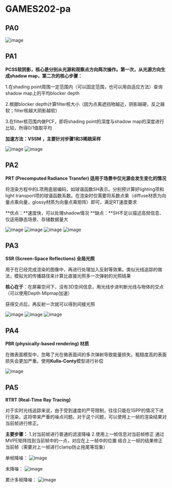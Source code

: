 # GAMES202-pa

## PA0
![image](https://github.com/Chris-lyc/GAMES202-pa/blob/main/images/pa0.png)
## PA1
**PCSS软阴影，核心是分别从光源和观察点方向两次操作。第一次，从光源方向生成shadow map，第二次的核心步骤：**

1.在shading point周围一定范围内（可以固定范围，也可以用自适应方法）查询shadow map上的平均blocker depth

2.根据blocker depth计算filter核大小（因为点离遮挡物越近，阴影越硬，反之越软；filter核越大阴影越软）

3.在filter核范围内做PCF，即将shading point的深度与shadow map的深度进行比较，所得0/1值取平均

**加速方法：VSSM ，主要针对步骤1和3稀疏采样**

![image](https://github.com/Chris-lyc/GAMES202-pa/blob/main/images/pa1-1.png)
![image](https://github.com/Chris-lyc/GAMES202-pa/blob/main/images/pa1-2.png)

## PA2
**PRT (Precomputed Radiance Transfer) 适用于场景中仅光源会发生变化的情况**

将渲染方程中的L项用底层编码，如球谐函数SH表示。分别预计算好lighting项和light transport项的球谐函数系数。在渲染时仅需要将系数点乘（diffuse材质为向量点乘向量，glossy材质为向量点乘矩阵）即可，满足RT速度要求

**优点：**速度快，可以处理shadow情况
**缺点：**SH不足以描述高频信息、仅适用静态场景、存储数据量大

![image](https://github.com/Chris-lyc/GAMES202-pa/blob/main/images/pa2-CornellBox.png)
![image](https://github.com/Chris-lyc/GAMES202-pa/blob/main/images/pa2-GraceCathedral.png)
![image](https://github.com/Chris-lyc/GAMES202-pa/blob/main/images/pa2-Indoor.png)
![image](https://github.com/Chris-lyc/GAMES202-pa/blob/main/images/pa2-Skybox.png)

## PA3
**SSR (Screen-Space Reflections) 全局光照**

用于在已经完成渲染的图像中，再进行处理加入反射等效果。类似光线追踪的做法，模拟光的传播路径来计算比直接光照多一次弹射的光照结果

**核心在于**：在屏幕空间下，没有3D空间信息，用光线步进判断光线与物体的交点（可以使用Depth Mipmap加速）

获得交点后，再反射一次就可以得到间接光照

![image](https://github.com/Chris-lyc/GAMES202-pa/blob/main/images/pa3-cave.png)
![image](https://github.com/Chris-lyc/GAMES202-pa/blob/main/images/pa3-cube1.png)
![image](https://github.com/Chris-lyc/GAMES202-pa/blob/main/images/pa3-cube2.png)

## PA4
**PBR (physically-based rendering) 材质**

在微表面模型中，忽略了光在微表面间的多次弹射导致能量损失。粗糙度高的表面损失会更加严重。使用**Kulla-Conty**模型进行补偿

![image](https://github.com/Chris-lyc/GAMES202-pa/blob/main/images/pa4.png)
## PA5
**RTRT (Real-Time Ray Tracing)**

对于实时光线追踪来说，由于受到速度的严苛限制，往往只能在1SPP的情况下进行渲染，这将带来严重的噪点问题。对于这个问题，可以使用上一帧的渲染结果对当前帧进行修正。

**主要步骤：**
1.对当前帧进行普通的滤波降噪
2.使用上一帧信息对当前帧修正
	通过MVPE矩阵找到当前帧中的一点，对应在上一帧中的位置
	结合上一帧的结果修正当前帧（需要对上一帧进行clamp防止拖尾等现象）

单帧降噪：
![image](https://github.com/Chris-lyc/GAMES202-pa/blob/main/images/pa5-filter.png)

未降噪：
![image](https://github.com/Chris-lyc/GAMES202-pa/blob/main/images/pa5-input.png)

累计多帧降噪：
![image](https://github.com/Chris-lyc/GAMES202-pa/blob/main/images/pa5-result.png)
